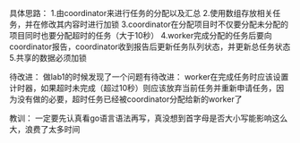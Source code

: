 具体思路：
1.由coordinator来进行任务的分配以及汇总
2.使用数组存放相关任务，并在修改其内容时进行加锁
3.coordinator在分配项目时不仅要分配未分配的项目同时也要分配超时的任务（大于10秒）
4.worker完成分配的任务后要向coordinator报告，coordinator收到报告后更新任务队列状态，并更新总任务状态
5.共享的数据必须加锁

待改进：
做lab1的时候发现了一个问题有待改进：
worker在完成任务时应该设置计时器，如果超时未完成（超过10秒）则应该放弃当前任务并重新申请任务，因为没有做的必要，超时任务已经被coordinator分配给新的worker了

教训：
一定要先认真看go语言语法再写，真没想到首字母是否大小写能影响这么大，浪费了太多时间
